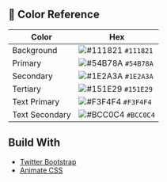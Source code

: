 ## 🎨  Color Reference
| Color | Hex  |
|--|--|
| Background |![#111821](https://placehold.it/15/111821/000000?text=+) `#111821` |
| Primary |![#54B78A](https://placehold.it/15/54B78A/000000?text=+) `#54B78A` |
| Secondary |![#1E2A3A](https://placehold.it/15/1E2A3A/000000?text=+) `#1E2A3A` |
| Tertiary |![#151E29](https://placehold.it/15/151E29/000000?text=+) `#151E29` |
| Text Primary |![#F3F4F4](https://placehold.it/15/F3F4F4/000000?text=+) `#F3F4F4` |
| Text Secondary |![#BCC0C4](https://placehold.it/15/BCC0C4/000000?text=+) `#BCC0C4` |

## Build With
- [Twitter Bootstrap](https://getbootstrap.com/)
- [Animate CSS](https://daneden.github.io/animate.css/)